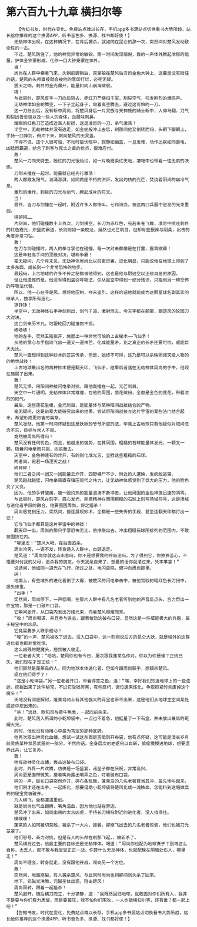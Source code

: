 # 第六百九十九章 横扫尔等
        【告知书友，时代在变化，免费站点难以长存，手机app多书源站点切换看书大势所趋，站长给你推荐的这个换源APP，听书音色多、换源、找书都好使！】
       无劫神体出现，在这种情况下，在背后袭杀，就如同在昆仑的那一次，突然间对楚风发动致命性的一击。
       不过，楚风防住了，他的神觉异常的敏锐，第一时间发现端倪，轰的一声体外腾起浓郁的能量，护体金钟罩形成，化作一口大钟笼罩在体外。
       当！
       周尚在人群中横着飞来，头朝前脚朝后，双掌拍在楚风后方的金色大钟上，这要是没有挡住的话，楚风的头颅直接就会被他的掌印打烂，必死无疑。
       震天之响，刺目的金光爆开，能量如同山崩海啸般。
       锵！
       与此同时，楚风反手一刀向后斩去，赤红刀芒横扫千军，割裂空气，引发剧烈的爆鸣声。
       无劫神体如金蛇腾空，一下子立起身子，向着高空腾去，避过这可怕的一刀。
       这一刀扫出后，没有斩中周尚，将楚风身后一片灵族与天神族的骑士斩中，人仰马翻，刀气割裂凶兽坐骑以及一些人的身体，血腥味刺鼻。
       耀眼的红色刀芒造成近百人折损，这是凌厉的一刀，杀气激荡！
       半空中，无劫神体并没有逃走，如金蛇般冲上去后，刹那间他又倒转而归，头朝下脚朝上，手持一口神剑，俯冲下来，刺向楚风的天灵盖。
       不得不说，这个人很可怕，不动时蛰伏暗中，寂静如幽蓝，一旦发难，动作迅疾如同雷电，凶猛而霸道，结合了刺客与死士之辈的优点，很难应付。
       轰！
       楚风一刀向天劈去，殷红的刀光很灿烂，如一片晚霞染红天地，凄艳中也带着一往无前的决绝。
       刀剑未撞在一起时，能量就已经先行激荡！
       两人都散发阳气，汹涌澎湃，如同两座不朽的洪炉，发出灼热的光芒，焚烧着阴间的幽冷气息。
       激烈的爆炸，刺目的刀光与剑气，腾起成片的符文。
       当！
       最终，当刀与剑撞在一起时，附近许多人都惨叫，七窍流血，被这两口兵器中迸发的光束重创。
       锵锵锵……
       片刻间，他们碰撞数十上百次，刀剑横空，长刀为赤红色，宛若朱雀飞舞，凌厉中喷吐刺目的红色霞光，炽盛而霸道，长剑则如一条蛟龙，虽然也光芒刺目，但却有些狠辣与阴柔，出击的角度非常刁钻。
       轰！
       在刀与剑碰撞时，两人的拳与掌也在碰撞，每一次对击都像是在打雷，震耳欲聋！
       这是年轻高手间的顶级对决，堪称争霸！
       毫无疑问，几个月未见，无劫神体周尚比以前更厉害，进化明显，只能说他在地球上得到了太多东西，成长到一个非常恐怖的地步。
       最起码，上古地球的许多不传之秘都被他得到，这也是他与尉迟空以正统自居的原因。
       但让他遗憾的是，他没有得到盗引呼吸法，仅从星空中得到一部分残诀，只能用另一种恐怖的呼吸法代替。
       所以，他一心在寻楚风，想将他压制，夺来盗引，这样的话他就能成为这颗星球名副其实的继承人，独享所有造化。
       铮铮铮！
       半空中，无劫神体右手神剑刺出，剑气千道，激射而去，令天宇都在颤栗，跟楚风的轮回刀大对决。
       这口剑来历不凡，可跟轮回刀碰撞而不损。
       哧哧哧！
       他的左手，突然五指张开，施展出一种非常可怕的上古秘术——飞仙矛！
       从他的掌心与手指间飞出一道又一道神芒，化成能量矛，比之真正的长矛还要可怕，威能巨大无比。
       楚风一直想得到这种妙术的正宗传承，但是，始终不可得，这乃是可以杀映照诸天级人物的的绝世战技！
       上古地球最出名的两种妙术便是翻天印、飞仙矛，结果后者落在无劫神体周尚的手中，他现在施展了出来。
       轰！
       楚风无惧，用阳间神技闪电拳对抗，跟他轰撞在一起，光芒刺目。
       天空中一片通明，无劫神体非常难缠，在他的周围，落花缤纷，全都是金色的莲花，带着浓烈的阳气。
       最后，这些莲花生根，金光刺目，是能量体与某种阳间战技结合的产物。
       毫无疑问，这是前辈大能研究出来的结果，尝试将阳间战技与这片宇宙的某些法门结合起来，希望形成更厉害的篇章。
       楚风凛然，他第一时间怀疑到这是妖妖的爷爷所留的法，毕竟上古地球只有他疑似对阳间念念不忘，目标与常人不同。
       竟然被周尚所得吗？
       楚风没有任何忧色，而且，他越发的强势，在其周围，粗糙的石球能量体发光，一颗又一颗，随着闪电拳而共振，向前轰去。
       天空中，金色神莲有的炸开，有的则化成光刃，立劈这些粗糙的石球。
       两者间，宛若一场湮灭之战！
       砰砰砰！
       他们二者之间一团又一团能量云炸开，四野横尸不少，附近的人遭殃，发疯般逃窜。
       楚风越战越猛，闪电拳简直有镇压同代之伟力，让无劫神体感觉到了巨大的压力，他的脸色变了又变。
       因为，他的手臂酸痛，被一股灼热的能量浪涛不断冲击，让他周围的金色神莲迅速的凋零。
       与此同时，楚风在刻字，眉心发光，耗费精神在周围粗糙的石球上刻写场域符号，这是场域与进化者手段的融合，他要围困周尚，将之猎杀！
       周尚感觉到压力，突然间，接连展现妙术，全都是一些失传的手段，甚至连翻天印都打出一记！
       它与飞仙矛都算是这片宇宙中的神技！
       翻天印一出，周尚的那只手掌恐怖无比，他挣脱出去，冲出粗糙石球所排列的范围内，不敢被围拢在内。
       “哪里走！”楚风大喝，在后面追杀。
       周尚冷笑，一语不发，转身遁入人群中，自顾退走。
       楚风道：“周尚你就这点出息吗，你不是想要我的呼吸法吗，为了得到它，你煞费苦心，不惜要对付我的父母，追杀我的朋友，今天我亲自来了，想要的话你就滚过来，凭本事拿！”
       说话间，他如同一道光在飞行，所过之处，电闪雷鸣，俯冲向周尚那里。
       砰！
       地面上，有些域外的进化者倒了大霉，被楚风的闪电拳击中，被他驾驭的暗红色长刀扫中，损失惨重。
       “出手！”
       突然间，周尚停下，一声低喝，在那片人群中有几名老者听到他的声音后点头，合力祭出一件宝物，那是一口破布口袋。
       它瞬间张开，从口袋内发出万缕光束，向着楚风照耀而来。
       “收！”周尚喝道，并且参与进去，跟着催动这破布口袋，显然这是一件威能极大的兵器，属于秘宝中的珍品。
       它竟需要多人联手催动！
       “嗖”的一声，楚风被收了进去，没入口袋中，这一刻别说后方的昆仑大妖，就是域外的这群进化者也都非常吃惊。
       这么凶残的楚魔头，居然被人收走。
       一位老者大笑：“哈哈，楚风你也有今日，屡次跟我蓬莱岛作对，你以为你是谁？正统已失，我们现在才是正统！”
       他们赫然是蓬莱岛的人，同为地球本体进化者，但如今跟周尚联手，想镇杀楚风。
       现在他们得手了！
       “这是小乾坤袋。”另一位老者开口，带着得意之色，道：“嘿，幸好我们知道地球上的一些遗迹，挖掘出来了这件秘宝，不过它受损厉害，有些腐朽，诸位速来炼化，争取抓紧时先废掉这个魔头！”
       天地没有彻底解封，蓬莱岛屿上有其他强大的异宝也带不出来，这是他们从地球主空间某处遗迹中挖出来的。
       “杀！”远处，欧阳风与黄牛焦急，一起向前杀来。
       此时，楚风落入所谓的小乾坤袋中，一点也不着急，他掂量了一下石盒，并未放出最后的斑斓火光。
       同时，他也没有动用心中最为笃定的那种底牌。
       他再次取出神灵化血幡，想试一试这东西是否能剖开布袋，他有点怀疑，这可能是漫长岁月前灵族某种禁忌武器的一部分，不然的话，金身层次的老妪何以自斩，偷偷摸摸进地球，想要温养此兵，让它复苏。
       轰！
       他挥动神灵化血幡，轰击这破布口袋。
       此时，外界一片欢腾，仿佛是一场盛宴，诸圣子都在庆祝，非常高兴。
       周尚更是面带微笑，接着嘴角露出嘲弄之色，盯着破布口袋。
       砰的一声，破布口袋突然炸开，碎布条乱舞，蓬莱岛的几名老者首当其冲，最先惨叫起来。
       他们刚才还在出手，一起炼化，想要借助小乾坤袋将楚风化成一滩脓血，怎能料到这略微腐朽的秘宝竟被破开。
       几人横飞，全都遭遇重创。
       就是周尚也气血翻腾，嘴角溢血，因为他也站在旁边。
       楚风冲了出来，如同出闸的太古凶虎，手持长刀横扫附近的进化者，没人挡得住。
       噗噗噗！
       蓬莱的人如同被切菜般，被杀了一大片，接着，那崩飞出去的几名老者惊骇，他们也被刀光笼罩了。
       他们怒号，奋力对抗，但是有人的头颅在刹那飞起，，被斩杀了。
       楚风横扫过去，他最主要的目标还是无劫神体，喝道：“周尚你也配为地球真子？别再这么自称，太丢人，都不敢与我堂堂正正一战，你算什么无劫神体，也就配躲在阴暗处伤人，哪里走！”
       周尚不理会，转身就走，没有跟他开战，闯向另一个方位。
       轰！
       突然间，地面崩裂，有人袭杀楚风，与此同时周尚也刹那间调头杀了回来。
       地下，元磁光沸腾，元磁圣体出现，阻击楚风！
       周尚回转，跟着一起猎杀！
       楚风避开，随后横刀而立，十分镇静，道：“我既然回归地球，就敢面对你们所有人，我并不是要与你们费力周旋，而是要镇压，我不怕你们围攻，一人也能横扫尔等，还有谁？都一起上吧！”
       【告知书友，时代在变化，免费站点难以长存，手机app多书源站点切换看书大势所趋，站长给你推荐的这个换源APP，听书音色多、换源、找书都好使！】